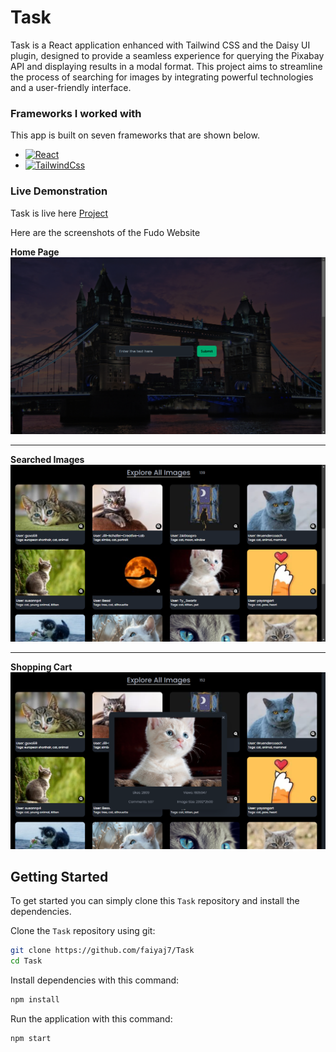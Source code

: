 
# Task

Task is a React application enhanced with Tailwind CSS and the Daisy UI plugin, designed to provide a seamless experience for querying the Pixabay API and displaying results in a modal format. This project aims to streamline the process of searching for images by integrating powerful technologies and a user-friendly interface.

### Frameworks I worked with

This app is built on seven frameworks that are shown below.


- [![React][React]][ReactUrl]
- [![TailwindCss][Tailwind]][TailwindUrl]

### Live Demonstration

Task is live here [Project](https://fudo-sepia.vercel.app/)

Here are the screenshots of the Fudo Website

**Home Page**
![Home Page](./src/assets/herobanner.png)

---

**Searched Images**
![Menu](./src/assets/searchedimages.png "Images")

---

**Shopping Cart**
![Shopping Cart](./src/assets/modal.png "Modal")



## Getting Started

To get started you can simply clone this `Task` repository and install the dependencies.

Clone the `Task` repository using git:

```bash
git clone https://github.com/faiyaj7/Task
cd Task
```

Install dependencies with this command:

```bash
npm install
```

Run the application with this command:

```bash
npm start
```


[React]: https://img.shields.io/badge/React-20232A?style=for-the-badge&logo=react&logoColor=61DAFB
[ReactUrl]: https://reactjs.org/
[Tailwind]: https://img.shields.io/badge/tailwindcss-%2338B2AC.svg?style=for-the-badge&logo=tailwind-css&logoColor=white
[TailwindUrl]: https://tailwindcss.com

